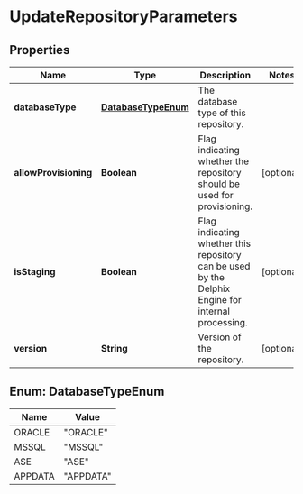 

# UpdateRepositoryParameters


## Properties

| Name | Type | Description | Notes |
|------------ | ------------- | ------------- | -------------|
|**databaseType** | [**DatabaseTypeEnum**](#DatabaseTypeEnum) | The database type of this repository. |  |
|**allowProvisioning** | **Boolean** | Flag indicating whether the repository should be used for provisioning. |  [optional] |
|**isStaging** | **Boolean** | Flag indicating whether this repository can be used by the Delphix Engine for internal processing. |  [optional] |
|**version** | **String** | Version of the repository. |  [optional] |



## Enum: DatabaseTypeEnum

| Name | Value |
|---- | -----|
| ORACLE | &quot;ORACLE&quot; |
| MSSQL | &quot;MSSQL&quot; |
| ASE | &quot;ASE&quot; |
| APPDATA | &quot;APPDATA&quot; |



